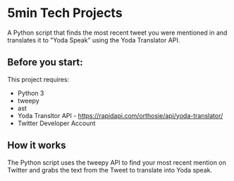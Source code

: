 # 5min Tech Projects
A Python script that finds the most recent tweet you were mentioned in and translates it to "Yoda Speak" using the Yoda Translator API.

## Before you start:
This project requires:

* Python 3 
* tweepy
* ast
* Yoda Transltor API - https://rapidapi.com/orthosie/api/yoda-translator/
* Twitter Developer Account


## How it works
The Python script uses the tweepy API to find your most recent mention on Twitter and grabs the text from the Tweet to translate into Yoda speak.

